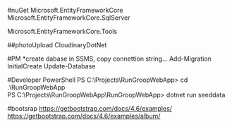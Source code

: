 


#nuGet
Microsoft.EntityFrameworkCore
Microsoft.EntityFrameworkCore.SqlServer

Microsoft.EntityFrameworkCore.Tools

##photoUpload
CloudinaryDotNet


#PM
*create dabase in SSMS, copy connettion string...
Add-Migration InitialCreate
Update-Database


#Developer PowerShell
PS C:\Projects\RunGroopWebApp> cd .\RunGroopWebApp\
PS C:\Projects\RunGroopWebApp\RunGroopWebApp> dotnet run seeddata


#bootsrap
https://getbootstrap.com/docs/4.6/examples/
https://getbootstrap.com/docs/4.6/examples/album/